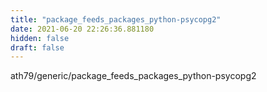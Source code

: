 ```yaml
---
title: "package_feeds_packages_python-psycopg2"
date: 2021-06-20 22:26:36.881180
hidden: false
draft: false
---
```


ath79/generic/package_feeds_packages_python-psycopg2

